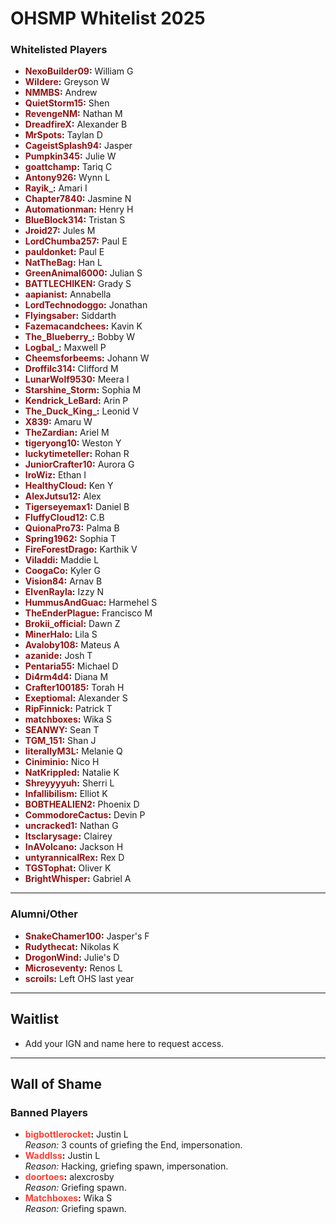 # OHSMP Whitelist 2025

### Whitelisted Players
- **<span style="color:#8C1515;">NexoBuilder09</span>:** William G
- **<span style="color:#8C1515;">Wildere</span>:** Greyson W
- **<span style="color:#8C1515;">NMMBS</span>:** Andrew
- **<span style="color:#8C1515;">QuietStorm15</span>:** Shen
- **<span style="color:#8C1515;">RevengeNM</span>:** Nathan M
- **<span style="color:#8C1515;">DreadfireX</span>:** Alexander B
- **<span style="color:#8C1515;">MrSpots</span>:** Taylan D
- **<span style="color:#8C1515;">CageistSplash94</span>:** Jasper 
- **<span style="color:#8C1515;">Pumpkin345</span>:** Julie W    
- **<span style="color:#8C1515;">goattchamp</span>:** Tariq C
- **<span style="color:#8C1515;">Antony926</span>:** Wynn L
- **<span style="color:#8C1515;">Rayik_</span>:** Amari I
- **<span style="color:#8C1515;">Chapter7840</span>:** Jasmine N
- **<span style="color:#8C1515;">Automationman</span>:** Henry H
- **<span style="color:#8C1515;">BlueBlock314</span>:** Tristan S
- **<span style="color:#8C1515;">Jroid27</span>:** Jules M
- **<span style="color:#8C1515;">LordChumba257</span>:** Paul E
- **<span style="color:#8C1515;">pauldonket</span>:** Paul E
- **<span style="color:#8C1515;">NatTheBag</span>:** Han L
- **<span style="color:#8C1515;">GreenAnimal6000</span>:** Julian S
- **<span style="color:#8C1515;">BATTLECHIKEN</span>:** Grady S
- **<span style="color:#8C1515;">aapianist</span>:** Annabella
- **<span style="color:#8C1515;">LordTechnodoggo</span>:** Jonathan
- **<span style="color:#8C1515;">Flyingsaber</span>:** Siddarth 
- **<span style="color:#8C1515;">Fazemacandchees</span>:** Kavin K
- **<span style="color:#8C1515;">The_Blueberry_</span>:** Bobby W
- **<span style="color:#8C1515;">Logbal_</span>:** Maxwell P
- **<span style="color:#8C1515;">Cheemsforbeems</span>:** Johann W
- **<span style="color:#8C1515;">Droffilc314</span>:** Clifford M
- **<span style="color:#8C1515;">LunarWolf9530</span>:** Meera I
- **<span style="color:#8C1515;">Starshine_Storm</span>:** Sophia M
- **<span style="color:#8C1515;">Kendrick_LeBard</span>:** Arin P
- **<span style="color:#8C1515;">The_Duck_King_</span>:** Leonid V
- **<span style="color:#8C1515;">X839</span>:** Amaru W 
- **<span style="color:#8C1515;">TheZardian</span>:** Ariel M
- **<span style="color:#8C1515;">tigeryong10</span>:** Weston Y
- **<span style="color:#8C1515;">luckytimeteller</span>:** Rohan R
- **<span style="color:#8C1515;">JuniorCrafter10</span>:** Aurora G
- **<span style="color:#8C1515;">IroWiz</span>:** Ethan I
- **<span style="color:#8C1515;">HealthyCloud</span>:** Ken Y
- **<span style="color:#8C1515;">AlexJutsu12</span>:** Alex
- **<span style="color:#8C1515;">Tigerseyemax1</span>:** Daniel B
- **<span style="color:#8C1515;">FluffyCloud12</span>:** C.B
- **<span style="color:#8C1515;">QuionaPro73</span>:** Palma B
- **<span style="color:#8C1515;">Spring1962</span>:** Sophia T
- **<span style="color:#8C1515;">FireForestDrago</span>:** Karthik V
- **<span style="color:#8C1515;">Viladdi</span>:** Maddie L 
- **<span style="color:#8C1515;">CoogaCo</span>:** Kyler G
- **<span style="color:#8C1515;">Vision84</span>:** Arnav B
- **<span style="color:#8C1515;">ElvenRayla</span>:** Izzy N
- **<span style="color:#8C1515;">HummusAndGuac</span>:** Harmehel S
- **<span style="color:#8C1515;">TheEnderPlague</span>:** Francisco M
- **<span style="color:#8C1515;">Brokii_official</span>:** Dawn Z
- **<span style="color:#8C1515;">MinerHalo</span>:** Lila S
- **<span style="color:#8C1515;">Avaloby108</span>:** Mateus A
- **<span style="color:#8C1515;">azanide</span>:** Josh T
- **<span style="color:#8C1515;">Pentaria55</span>:** Michael D
- **<span style="color:#8C1515;">Di4rm4d4</span>:** Diana M
- **<span style="color:#8C1515;">Crafter100185</span>:** Torah H
- **<span style="color:#8C1515;">Exeptiomal</span>:** Alexander S
- **<span style="color:#8C1515;">RipFinnick</span>:** Patrick T
- **<span style="color:#8C1515;">matchboxes</span>:** Wika S
- **<span style="color:#8C1515;">SEANWY</span>:** Sean T
- **<span style="color:#8C1515;">TGM_151</span>:** Shan J
- **<span style="color:#8C1515;">literallyM3L</span>:** Melanie Q
- **<span style="color:#8C1515;">Ciniminio</span>:** Nico H
- **<span style="color:#8C1515;">NatKrippled</span>:** Natalie K 
- **<span style="color:#8C1515;">Shreyyyyuh</span>:** Sherri L
- **<span style="color:#8C1515;">Infallibilism</span>:** Elliot K 
- **<span style="color:#8C1515;">BOBTHEALIEN2</span>:** Phoenix D
- **<span style="color:#8C1515;">CommodoreCactus</span>:** Devin P
- **<span style="color:#8C1515;">uncracked1</span>:** Nathan G
- **<span style="color:#8C1515;">Itsclarysage</span>:** Clairey
- **<span style="color:#8C1515;">InAVolcano</span>:** Jackson H
- **<span style="color:#8C1515;">untyrannicalRex</span>:** Rex D
- **<span style="color:#8C1515;">TGSTophat</span>:** Oliver K
- **<span style="color:#8C1515;">BrightWhisper</span>:** Gabriel A

---

### Alumni/Other
- **<span style="color:#8C1515;">SnakeChamer100</span>:** Jasper's F
- **<span style="color:#8C1515;">Rudythecat</span>:** Nikolas K
- **<span style="color:#8C1515;">DrogonWind</span>:** Julie's D
- **<span style="color:#8C1515;">Microseventy</span>:** Renos L
- **<span style="color:#8C1515;">scroils</span>:** Left OHS last year

---

## Waitlist

- Add your IGN and name here to request access.

---

## Wall of Shame

### Banned Players
- **<span style="color:#f44336;">bigbottlerocket</span>:** Justin L  
  *Reason:* 3 counts of griefing the End, impersonation.
- **<span style="color:#f44336;">Waddlss</span>:** Justin L  
  *Reason:* Hacking, griefing spawn, impersonation.
- **<span style="color:#f44336;">doortoes</span>:** alexcrosby  
  *Reason:* Griefing spawn.
- **<span style="color:#f44336;">Matchboxes</span>:** Wika S  
  *Reason:* Griefing spawn.

